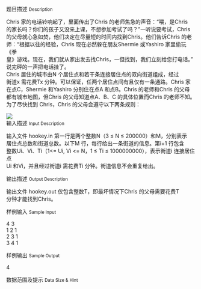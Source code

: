 <div class="panel panel-default">
<div class="area-title">
<span>
题目描述
<small>Description</small>
</span></div>
<div class="panel-body">

<p>Chris 家的电话铃响起了，里面传出了Chris 的老师焦急的声音：“喂，是Chris<br>的家长吗？你们的孩子又没来上课，不想参加考试了吗？”一听说要考试，Chris<br>的父母就心急如焚，他们决定在尽量短的时间内找到Chris。他们告诉Chris 的老<br>师：“根据以往的经验，Chris 现在必然躲在朋友Shermie 或Yashiro 家里偷玩《拳<br>皇》游戏。现在，我们就从家出发去找Chris，一但找到，我们立刻给您打电话。”<br>说完砰的一声把电话挂了。<br>Chris 居住的城市由N 个居住点和若干条连接居住点的双向街道组成，经过<br>街道x 需花费Tx 分钟。可以保证，任两个居住点间有且仅有一条通路。Chris 家<br>在点C，Shermie 和Yashiro 分别住在点A 和点B。Chris 的老师和Chris 的父母<br>都有城市地图，但Chris 的父母知道点A、B、C 的具体位置而Chris 的老师不知。<br>为了尽快找到 Chris，Chris 的父母会遵守以下两条规则：<br></p>

<img src="/source/codevs/codevs-1757/img/aHR0cDovL3d3dy5qb3lvaS5jbi9wcm9ibGVtL2NvZGV2cy0xNzU3L2h0dHA6Ly9jb2RldnMuY24vbWVkaWEvaW1hZ2UvMTc1Ny5ibXA=.bmp" style="max-width:700px">

</div>
</div>

<div class="panel panel-default">
<div class="area-title">
<span>
输入描述
<small>Input Description</small>
</span></div>
<div class="panel-body">
<p>输入文件 hookey.in 第一行是两个整数N（3 ≤ N ≤ 200000）和M，分别表示<br>居住点总数和街道总数。以下M 行，每行给出一条街道的信息。第i+1 行包含<br>整数Ui、Vi、Ti（1&lt;= Ui, Vi &lt;= N，1 ≤ Ti ≤ 1000000000），表示街道i 连接居住点<br>Ui 和Vi，并且经过街道i 需花费Ti 分钟。街道信息不会重复给出。</p>

</div>
</div>
<div  class="panel panel-default">
<div class="area-title">
<span>
输出描述
<small>Output Description</small>
</span></div>
<div class="panel-body">

<p>输出文件 hookey.out 仅包含整数T，即最坏情况下Chris 的父母需要花费T<br />分钟才能找到Chris。</p>

</div>
</div>


<div class="panel panel-default">
<div class="area-title">
<span>
样例输入
<small>Sample Input</small>
</span></div>
<div class="panel-body">
<p>4 3<br>1 2 1<br>2 3 1<br>3 4 1</p>

</div>
</div>

<div class="panel panel-default">
<div class="area-title">
<span>
样例输出
<small>Sample Output</small>
</span></div>
<div class="panel-body">
<p>4</p>

</div>
</div>

<div class="panel panel-default">
<div class="area-title">
<span>
数据范围及提示
<small>Data Size & Hint</small>
</span></div>
<div class="panel-body">

</div>
</div>